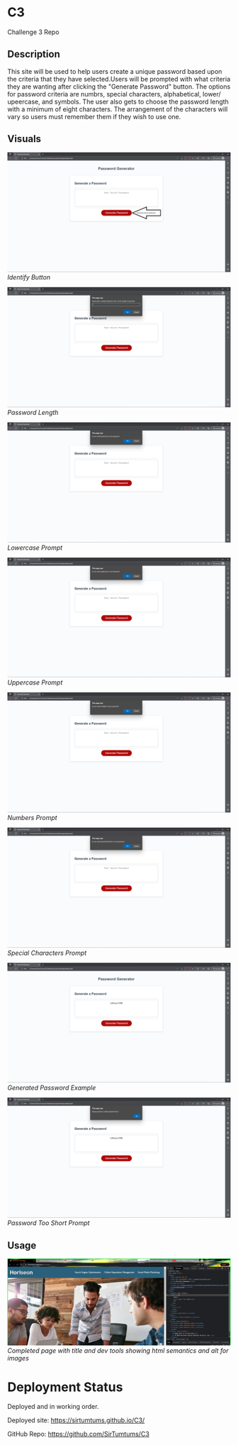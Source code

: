 # C3
Challenge 3 Repo


## Description
This site will be used to help users create a unique password based upon the criteria that they have selected.Users will be prompted with what criteria they are wanting after clicking the "Generate Password" button. The options for password criteria are numbrs, special characters, alphabetical, lower/ upeercase, and symbols. The user also gets to choose the password length with a minimum of eight characters. The arrangement of the characters will vary so users must remember them if they wish to use one.

## Visuals
![Button to Begin Pass Generator](https://github.com/SirTumtums/C3/blob/main/PassGenerator/Assets/images/Button.png) *Identify Button*

![Prompt for Password Length](https://github.com/SirTumtums/C3/blob/main/PassGenerator/Assets/images/Length.png) *Password Length*

![Prompt for Lowercase](https://github.com/SirTumtums/C3/blob/main/PassGenerator/Assets/images/Lowercase.png) *Lowercase Prompt*

![Prompt for Uppercase](https://github.com/SirTumtums/C3/blob/main/PassGenerator/Assets/images/Uppercase.png) *Uppercase Prompt*

![Prompt for Numbers](https://github.com/SirTumtums/C3/blob/main/PassGenerator/Assets/images/Numbers.png) *Numbers Prompt*

![Prompt for Special Characters](https://github.com/SirTumtums/C3/blob/main/PassGenerator/Assets/images/Specials.png) *Special Characters Prompt*

![Geerated Password Example](https://github.com/SirTumtums/C3/blob/main/PassGenerator/Assets/images/Genpass.png) *Generated Password Example*

![Password Too Short Prompt](https://github.com/SirTumtums/C3/blob/main/PassGenerator/Assets/images/TooShort.png) *Password Too Short Prompt*

## Usage

![Completedproject](https://github.com/SirTumtums/develop2/blob/main/assets/images/completedpge.jpg) *Completed page with title and dev tools showing html semantics and alt for images*  


# Deployment Status 
Deployed and in working order.

Deployed site:
https://sirtumtums.github.io/C3/

GitHub Repo:
https://github.com/SirTumtums/C3
